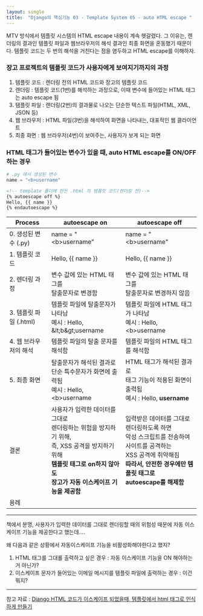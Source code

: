 ```yaml
---
layout: single
title:  "Django의 핵심기능 03 - Template System 05 - auto HTML escape "
---
```


MTV 방식에서 템플릿 시스템의 HTML escape 내용이 계속 헷갈렸다. 그 이유는, 렌더링의 결과인 템플릿 파일과 웹브라우저의 해석 결과인 최종 화면을 혼동했기 때문이다. 템플릿 코드는 두 번의 해석을 거친다는 점을 염두하고 HTML escape를 이해하자.



### 장고 프로젝트의 템플릿 코드가 사용자에게 보여지기까지의 과정

1. 템플릿 코드 : 렌더링 전의 HTML 코드와 장고의 템플릿 코드
2. 렌더링 : 템플릿 코드(1번)를 해석하는 과정으로, 이때 변수에 들어있는 HTML 태그는 auto escape 됨
3. 템플릿 파일 : 렌더링(2번)의 결과물로 나오는 단순한 텍스트 파일(HTML, XML, JSON 등)
4. 웹 브라우저 : HTML 파일(3번)을 해석하여 화면을 나타내는, 대표적인 웹 클라이언트
5. 최종 화면 :  웹 브라우저(4번)이 보여주는, 사용자가 보게 되는 화면



### HTML 태그가 들어있는 변수가 있을 때, auto HTML escape를 ON/OFF하는 경우

```python
# .py 에서 생성된 변수
name = "<b>username"
```

```html
<!-- template 폴더에 만든 .html 의 템플릿 코드(렌더링 전)-->
{% autoescape off %}
Hello, {{ name }}
{% endautoescape %}
```

| Process                | autoescape on                                                | autoescape off                                               |
| ---------------------- | ------------------------------------------------------------ | ------------------------------------------------------------ |
| 0. 생성된 변수 (.py)   | name = "\<b>username"                                        | name = "\<b>username"                                        |
| 1. 템플릿 코드         | Hello, {{ name }}                                            | Hello, {{ name }}                                            |
| 2. 렌더링 과정         | 변수 값에 있는 HTML 태그를<br />탈출문자로 변경함            | 변수 값에 있는 HTML 태그를<br />탈출문자로 변경하지 않음     |
| 3. 템플릿 파일 (.html) | 템플릿 파일에 탈출문자가 나타남 <br />예시 : Hello, \&lt;b\&gt;username | 템플릿 파일에 HTML 태그가 나타남<br />예시 : Hello, \<b>username |
| 4. 웹 브라우저의 해석  | 템플릿 파일의 탈출 문자를 해석함                             | 템플릿 파일의 HTML 태그를 해석함                             |
| 5. 최종 화면           | 탈출문자가 해석된 결과로<br />단순 특수문자가 화면에 출력됨<br />예시 : Hello, \<b>username | HTML 태그가 해석된 결과로<br />태그 기능이 적용된 화면이 출력됨<br />예시 : Hello, **username** |
| 결론                   | 사용자가 입력한 데이터를 그대로<br />렌더링하는 위험을 방지하기 위해,<br />즉, XSS 공격을 방지하기 위해<br />**템플릿 태그로 on하지 않아도<br />장고가 자동 이스케이프 기능을 제공함** | 입력받은 데이터를 그대로 렌더링하도록 하면<br />악성 스크립트를 전송하여 사이트를 공격하는<br />XSS 공격에 취약해짐<br />**따라서, 안전한 경우에만 템플릿 태그로<br />autoescape를 해제함** |
| 용례                   |                                                              |                                                              |

-----------

책에서 분명, 사용자가 입력한 데이터를 그대로 렌더링할 때의 위험성 때문에 자동 이스케이프 기능을 제공한다고 했는데....

왜 다음과 같은 상황에서 자동이스케이프 기능을 비활성화해야한다고 했지? 

1. HTML 태그를 그대롤 출력하고 싶은 경우 : 자동 이스케이프 기능을 ON 해야하는 거 아닌가?
2. 이스케이프 문자가 들어있는 이메일 메시지를 템플릿 파일에 출력하는 경우 : 이건 뭐지?

---------

참고 자료 : [Django HTML 코드가 이스케이프 되었을때, 템플릿에서 html 태그로 인식하게 만들기](https://magento4.com/django-html-%EC%BD%94%EB%93%9C%EA%B0%80-%EC%9D%B4%EC%8A%A4%EC%BC%80%EC%9D%B4%ED%94%84-%EB%90%98%EC%97%88%EC%9D%84%EB%95%8C/)

